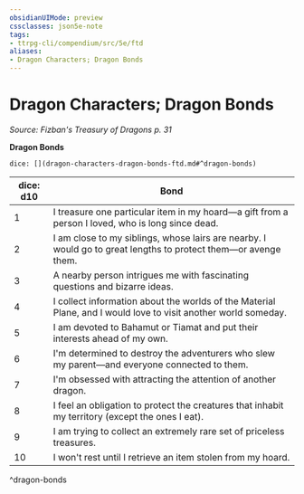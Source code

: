 ```yaml
---
obsidianUIMode: preview
cssclasses: json5e-note
tags:
- ttrpg-cli/compendium/src/5e/ftd
aliases:
- Dragon Characters; Dragon Bonds
---
```

# Dragon Characters; Dragon Bonds
*Source: Fizban's Treasury of Dragons p. 31* 

**Dragon Bonds**

`dice: [](dragon-characters-dragon-bonds-ftd.md#^dragon-bonds)`

| dice: d10 | Bond |
|-----------|------|
| 1 | I treasure one particular item in my hoard—a gift from a person I loved, who is long since dead. |
| 2 | I am close to my siblings, whose lairs are nearby. I would go to great lengths to protect them—or avenge them. |
| 3 | A nearby person intrigues me with fascinating questions and bizarre ideas. |
| 4 | I collect information about the worlds of the Material Plane, and I would love to visit another world someday. |
| 5 | I am devoted to Bahamut or Tiamat and put their interests ahead of my own. |
| 6 | I'm determined to destroy the adventurers who slew my parent—and everyone connected to them. |
| 7 | I'm obsessed with attracting the attention of another dragon. |
| 8 | I feel an obligation to protect the creatures that inhabit my territory (except the ones I eat). |
| 9 | I am trying to collect an extremely rare set of priceless treasures. |
| 10 | I won't rest until I retrieve an item stolen from my hoard. |
^dragon-bonds
